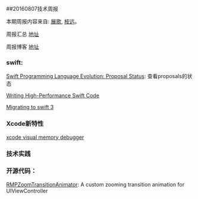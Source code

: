 
##20160807技术周报

本期周报内容来自: [展歌](https://github.com/eggInBlack), [桉远](https://github.com/AnYuan)。

周报汇总 [地址](https://github.com/BaiduHiDeviOS/iOS-Tech-Weekly)

周报博客 [地址](http://baiduhidevios.github.io/)

### swift:

[Swift Programming Language Evolution: Proposal Status](http://apple.github.io/swift-evolution/): 查看proposals的状态

[Writing High-Performance Swift Code](https://github.com/apple/swift/blob/master/docs/OptimizationTips.rst)

[Migrating to swift 3](http://www.jessesquires.com/migrating-to-swift-3/)


### Xcode新特性

[xcode visual memory debugger](http://useyourloaf.com/blog/xcode-visual-memory-debugger/)

### 技术实践


### 开源代码：

[RMPZoomTransitionAnimator](https://github.com/recruit-mp/RMPZoomTransitionAnimator): A custom zooming transition animation for UIViewController
